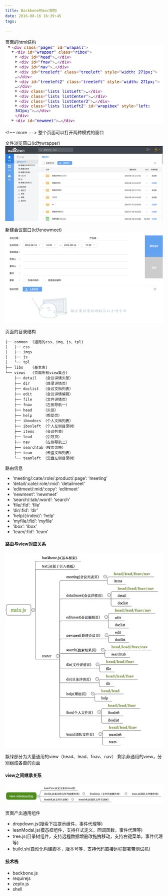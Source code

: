 ```yaml
---
title: Backbone的mvc架构
date: 2016-08-16 16:39:45
tags:

---
```


页面的html结构
![img](/images/2.1.png)

<!−− more −−>
整个页面可以打开两种模式的窗口


文件浏览窗口(id为wrapper)
![img](/images/2.2.png)

新建会议窗口(id为newmeet)
![img](/images/2.3.png)

页面的目录结构

```
├── common  (通用的css、img、js、tpl)
│   ├── css
│   ├── imgs
│   ├── js
│   └── tpl
├── libs    (基本库)
└── views   (页面所有view集合)
    ├── detail   （会议详情头部）
    ├── dir      （目录详情页）
    ├── doclist  （会议文档列表）
    ├── edit     （会议详情编辑）
    ├── file     （文件详情页）
    ├── fnav     （左侧导航一）
    ├── head     （头部）
    ├── help     （帮助页）
    ├── iboxdocs （个人文档列表）
    ├── iboxleft （个人左侧目录树）
    ├── items    （会议列表）
    ├── lead     （引导页）
    ├── nav      （左侧导航二）
    ├── searchtab（搜索切换）
    ├── team     （云盘文档列表）
    └── teamleft （云盘左侧目录树）
```

路由信息

- ‘meeting/:cate/:role/:product/:page’: ‘meeting’
- ‘detail/:cate/:role/:mid’: ‘detailmeet’
- ‘editmeet/:mid/:copy’: ‘editmeet’
- ‘newmeet’: ‘newmeet’
- ‘search/:tab/:word’: ‘search’
- ‘file/:fid’: ‘file’
- ‘dir/:fid’: ‘dir’
- ‘help/(:index)’: ‘help’
- ‘myfile/:fid’: ‘myfile’
- ‘ibox’: ‘ibox’
- ‘team/:fid’: ‘team’


#### 路由与view对应关系

![img](/images/2.4.png)

飘绿部分为大量通用的view（head、lead、fnav、nav）
剩余非通用的view，分别组成各自的页面

#### view之间继承关系
![img](/images/2.5.png)


页面产出通用组件

- dropdown.js(搜索下拉提示组件，事件代理等)
- leanModal.js(模态框组件，支持样式定义，回调函数，事件代理等)
- tree.js(目录树组件，支持远程数据增删改拖拽移动，支持右键菜单，事件代理等)
- build.sh(自动化构建脚本，版本号等，支持代码直接远程部署带测试机)

#### 技术栈

- backbone.js
- requirejs
- zepto.js
- shell